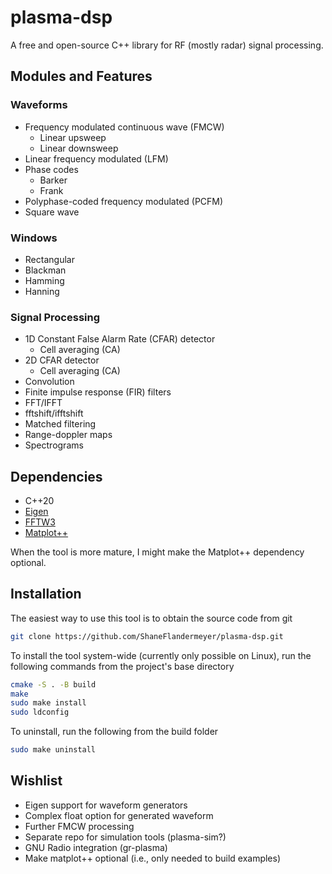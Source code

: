 # plasma-dsp

A free and open-source C++ library for RF (mostly radar) signal processing.

## Modules and Features

### Waveforms

- Frequency modulated continuous wave (FMCW)
  - Linear upsweep
  - Linear downsweep
- Linear frequency modulated (LFM)
- Phase codes
  - Barker
  - Frank
- Polyphase-coded frequency modulated (PCFM)
- Square wave

### Windows

- Rectangular
- Blackman
- Hamming
- Hanning

### Signal Processing

- 1D Constant False Alarm Rate (CFAR) detector
  - Cell averaging (CA)
- 2D CFAR detector
  - Cell averaging (CA)
- Convolution
- Finite impulse response (FIR) filters
- FFT/IFFT
- fftshift/ifftshift
- Matched filtering
- Range-doppler maps
- Spectrograms

## Dependencies

- C++20
- [Eigen](https://eigen.tuxfamily.org/)
- [FFTW3](https://www.fftw.org/)
- [Matplot++](https://alandefreitas.github.io/matplotplusplus/)

When the tool is more mature, I might make the Matplot++ dependency optional.

## Installation

The easiest way to use this tool is to obtain the source code from git

```bash
git clone https://github.com/ShaneFlandermeyer/plasma-dsp.git
```

To install the tool system-wide (currently only possible on Linux), run the
following commands from the project's base directory

```bash
cmake -S . -B build
make
sudo make install
sudo ldconfig
```

To uninstall, run the following from the build folder

```bash
sudo make uninstall
```

## Wishlist

- Eigen support for waveform generators
- Complex float option for generated waveform
- Further FMCW processing
- Separate repo for simulation tools (plasma-sim?)
- GNU Radio integration (gr-plasma)
- Make matplot++ optional (i.e., only needed to build examples)
  